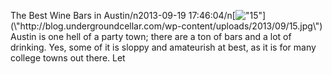 The Best Wine Bars in Austin/n2013-09-19 17:46:04/n[![\"15\"](\"http://blog.undergroundcellar.com/wp-content/uploads/2013/09/15.jpg\")](\"http://blog.undergroundcellar.com/wp-content/uploads/2013/09/15.jpg\") Austin is one hell of a party town; there are a ton of bars and a lot of drinking. Yes, some of it is sloppy and amateurish at best, as it is for many college towns out there. Let